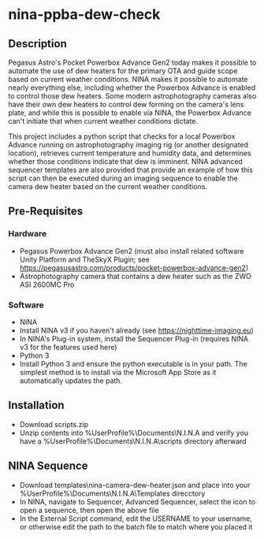 # nina-ppba-dew-check

## Description

Pegasus Astro's Pocket Powerbox Advance Gen2 today makes it possible to automate the use of dew heaters for the primary OTA and guide scope based on current weather conditions. NINA makes it possible to automate nearly everything else, including whether the Powerbox Advance is enabled to control those dew heaters. Some modern astrophotography cameras also have their own dew heaters to control dew forming on the camera's lens plate, and while this is possible to enable via NINA, the Powerbox Advance can't initiate that when current weather conditions dictate. 

This project includes a python script that checks for a local Powerbox Advance running on astrophotography imaging rig (or another designated location), retrieves current temperature and humidity data, and determines whether those conditions indicate that dew is imminent. NINA advanced sequencer templates are also provided that provide an example of how this script can then be executed during an imaging sequence to enable the camera dew heater based on the current weather conditions.

## Pre-Requisites

### Hardware

- Pegasus Powerbox Advance Gen2 (must also install related software Unity Platform and TheSkyX Plugin; see https://pegasusastro.com/products/pocket-powerbox-advance-gen2)
- Astrophotography camera that contains a dew heater such as the ZWO ASI 2600MC Pro

### Software
- NINA
 - Install NINA v3 if you haven't already (see https://nighttime-imaging.eu)
 - In NINA's Plug-in system, install the Sequencer Plug-in (requires NINA v3 for the features used here)
- Python 3
 - Install Python 3 and ensure the python executable is in your path. The simplest method is to install via the Microsoft App Store as it automatically updates the path.

## Installation

- Download scripts.zip
- Unzip contents into %UserProfile%\Documents\N.I.N.A and verify you have a %UserProfile%\Documents\N.I.N.A\scripts directory afterward

## NINA Sequence

- Download templates\nina-camera-dew-heater.json and place into your %UserProfile%\Documents\N.I.N.A\Templates direcctory
- In NINA, navigate to Sequencer, Advanced Sequencer, select the icon to open a sequence, then open the above file
- In the External Script command, edit the USERNAME to your username, or otherwise edit the path to the batch file to match where you placed it
